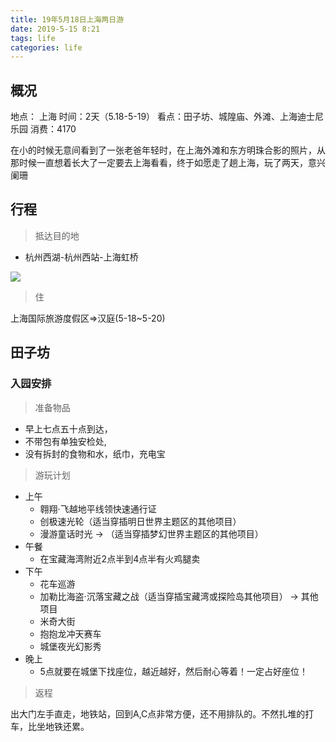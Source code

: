 ```yaml
---
title: 19年5月18日上海两日游
date: 2019-5-15 8:21
tags: life
categories: life
---
```


## 概况

地点： 上海
时间：2天（5.18-5-19）
看点：田子坊、城隍庙、外滩、上海迪士尼乐园
消费：4170

在小的时候无意间看到了一张老爸年轻时，在上海外滩和东方明珠合影的照片，从那时候一直想着长大了一定要去上海看看，终于如愿走了趟上海，玩了两天，意兴阑珊

## 行程

> 抵达目的地

* 杭州西湖-杭州西站-上海虹桥

![](https://s10.mogucdn.com/mlcdn/c45406/190515_75dei2bl8iefee34ac259i26llj9i_706x294.png)

> 住

上海国际旅游度假区=>汉庭(5-18~5-20)

## 田子坊



### 入园安排

> 准备物品

* 早上七点五十点到达，
* 不带包有单独安检处,
* 没有拆封的食物和水，纸巾，充电宝

> 游玩计划

* 上午
   * 翱翔·飞越地平线领快速通行证
   * 创极速光轮（适当穿插明日世界主题区的其他项目）
   * 漫游童话时光 → （适当穿插梦幻世界主题区的其他项目）
* 午餐
   * 在宝藏海湾附近2点半到4点半有火鸡腿卖 
* 下午
   * 花车巡游
   * 加勒比海盗·沉落宝藏之战（适当穿插宝藏湾或探险岛其他项目） → 其他项目
   * 米奇大街
   * 抱抱龙冲天赛车
   * 城堡夜光幻影秀
* 晚上
   * 5点就要在城堡下找座位，越近越好，然后耐心等着！一定占好座位！

> 返程

出大门左手直走，地铁站，回到A,C点非常方便，还不用排队的。不然扎堆的打车，比坐地铁还累。


